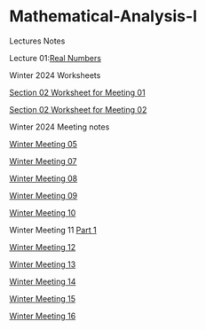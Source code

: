 # Mathematical-Analysis-I

Lectures Notes

Lecture 01:[Real Numbers](Math-Analysis-Lecture-Notes/MATH4200_Notes_Part_01_Real_Numbers.pdf)

Winter 2024 Worksheets

[Section 02 Worksheet for Meeting 01](Winter-2024-Worksheets-Section-02/Section_02_Math_Analysis_Winter_2024_Worksheet_Meeting_01.pdf)

[Section 02 Worksheet for Meeting 02](Winter-2024-Worksheets-Section-02/Section_02_Math_Analysis_Winter_2024_Worksheet_Meeting_02.pdf)



Winter 2024 Meeting notes

[Winter Meeting 05](2024-Meeting-Notes/Math_Analysis_Meeting_05_Notes.pdf)

[Winter Meeting 07](2024-Meeting-Notes/Math_Analysis_Meeting_07_Notes.pdf)

[Winter Meeting 08](2024-Meeting-Notes/Math_Analysis_Meeting_08_Notes.pdf)

[Winter Meeting 09](2024-Meeting-Notes/Math_Analysis_Meeting_09_Notes.pdf)

[Winter Meeting 10](2024-Meeting-Notes/Math_Analysis_Meeting_10_Notes.pdf)

Winter Meeting 11 [Part 1](2024-Meeting-Notes/Math_Analysis_Meeting_11_Notes_part1.pdf)

[Winter Meeting 12](2024-Meeting-Notes/Math_Analysis_Meeting_12_Notes.pdf)

[Winter Meeting 13](2024-Meeting-Notes/Math_Analysis_Meeting_13_Notes.pdf)

[Winter Meeting 14](2024-Meeting-Notes/Math_Analysis_Meeting_14_Notes.pdf)

[Winter Meeting 15](2024-Meeting-Notes/Math_Analysis_Meeting_15_Notes.pdf)

[Winter Meeting 16](2024-Meeting-Notes/Math_Analysis_Meeting_16_Notes.pdf)














